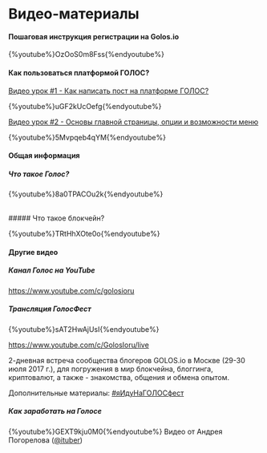 # Видео-материалы
#### Пошаговая инструкция регистрации на Golos.io 
{%youtube%}OzOoS0m8Fss{%endyoutube%}

#### Как пользоваться платформой ГОЛОС?

[Видео урок #1 - Как написать пост на платформе ГОЛОС?](https://golos.io/ru--golos/@serejandmyself/privet-golos-video-o-tom-kak-napisat-post-v-golos)

{%youtube%}uGF2kUcOefg{%endyoutube%}

[Видео урок #2 - Основы главной страницы, опции и возможности меню](https://golos.io/ru--golos/@serejandmyself/video-urok-2-kak-polzovatsya-platformoi-golos)

{%youtube%}5Mvpqeb4qYM{%endyoutube%}

#### Общая информация

##### Что такое Голос?
{%youtube%}8a0TPACOu2k{%endyoutube%}

<br>
##### Что такое блокчейн?

{%youtube%}TRtHhXOte0o{%endyoutube%}

#### Другие видео

##### Канал Голос на YouTube
https://www.youtube.com/c/golosioru

##### Трансляция ГолосФест
{%youtube%}sAT2HwAjUsI{%endyoutube%}

https://www.youtube.com/c/GolosIoru/live

2-дневная встреча сообщества блогеров GOLOS.io в Москве (29-30 июля 2017 г.), для погружения в мир блокчейна, блоггинга, криптовалют, а также - знакомства, общения и обмена опытом. 

Дополнительные материалы: [#яИдуНаГОЛОСфест](https://golos.io/trending/ru--yaidunagolosfest)

##### Как заработать на Голосе
{%youtube%}GEXT9kju0M0{%endyoutube%}
Видео от Андрея Погорелова ([@ituber](https://golos.io/@ituber))







